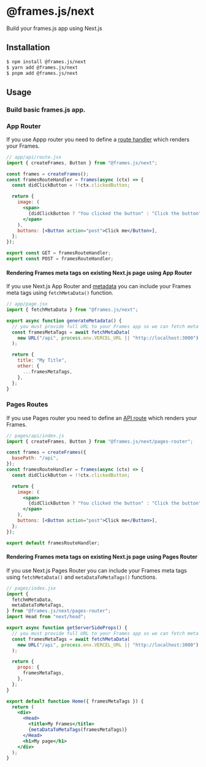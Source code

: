 # @frames.js/next

Build your frames.js app using Next.js

## Installation

```sh
$ npm install @frames.js/next
$ yarn add @frames.js/next
$ pnpm add @frames.js/next
```

## Usage

### Build basic frames.js app.

### App Router

If you use Appp router you need to define a [route handler](https://nextjs.org/docs/app/building-your-application/routing/route-handlers) which renders your Frames.

```jsx
// app/api/route.jsx
import { createFrames, Button } from "@frames.js/next";

const frames = createFrames();
const framesRouteHandler = frames(async (ctx) => {
  const didClickButton = !!ctx.clickedButton;

  return {
    image: (
      <span>
        {didClickButton ? "You clicked the button" : "Click the button"}
      </span>
    ),
    buttons: [<Button action="post">Click me</Button>],
  };
});

export const GET = framesRouteHandler;
export const POST = framesRouteHandler;
```

#### Rendering Frames meta tags on existing Next.js page using App Router

If you use Next.js App Router and [metadata](https://nextjs.org/docs/app/building-your-application/optimizing/metadata#dynamic-metadata) you can include your Frames meta tags using `fetchMetaData()` function.

```jsx
// app/page.jsx
import { fetchMetaData } from "@frames.js/next";

export async function generateMetadata() {
  // you must provide full URL to your Frames app so we can fetch meta tags
  const framesMetaTags = await fetchMetaData(
    new URL("/api", process.env.VERCEL_URL || "http://localhost:3000")
  );

  return {
    title: "My Title",
    other: {
      ...framesMetaTags,
    },
  };
}
```

### Pages Routes

If you use Pages router you need to define an [API route](https://nextjs.org/docs/pages/building-your-application/routing/api-routes) which renders your Frames.

```jsx
// pages/api/index.js
import { createFrames, Button } from "@frames.js/next/pages-router";

const frames = createFrames({
  basePath: "/api",
});
const framesRouteHandler = frames(async (ctx) => {
  const didClickButton = !!ctx.clickedButton;

  return {
    image: (
      <span>
        {didClickButton ? "You clicked the button" : "Click the button"}
      </span>
    ),
    buttons: [<Button action="post">Click me</Button>],
  };
});

export default framesRouteHandler;
```

#### Rendering Frames meta tags on existing Next.js page using Pages Router

If you use Next.js Pages Router you can include your Frames meta tags using `fetchMetaData()` and `metaDataToMetaTags()` functions.

```jsx
// pages/index.jsx
import {
  fetchmMetaData,
  metaDataToMetaTags,
} from "@frames.js/next/pages-router";
import Head from "next/head";

export async function getServerSideProps() {
  // you must provide full URL to your Frames app so we can fetch meta tags
  const framesMetaTags = await fetchMetaData(
    new URL("/api", process.env.VERCEL_URL || "http://localhost:3000")
  );

  return {
    props: {
      framesMetaTags,
    },
  };
}

export default function Home({ framesMetaTags }) {
  return (
    <div>
      <Head>
        <title>My Frames</title>
        {metaDataToMetaTags(framesMetaTags)}
      </Head>
      <h1>My page</h1>
    </div>
  );
}
```
